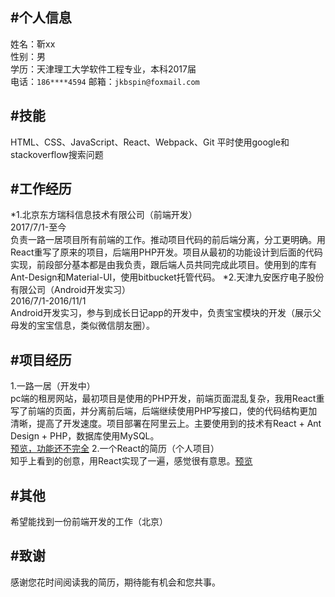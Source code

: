 #个人信息
----
姓名：靳xx<br>
性别：男<br>
学历：天津理工大学软件工程专业，本科2017届<br>
电话：`186****4594` 邮箱：`jkbspin@foxmail.com`<br>

#技能
----
HTML、CSS、JavaScript、React、Webpack、Git
平时使用google和stackoverflow搜索问题

#工作经历
----
*1.北京东方瑞科信息技术有限公司（前端开发）<br>2017/7/1-至今<br>负责一路一居项目所有前端的工作。推动项目代码的前后端分离，分工更明确。用React重写了原来的项目，后端用PHP开发。项目从最初的功能设计到后面的代码实现，前段部分基本都是由我负责，跟后端人员共同完成此项目。使用到的库有Ant-Design和Material-UI，使用bitbucket托管代码。
*2.天津九安医疗电子股份有限公司（Android开发实习）<br>2016/7/1-2016/11/1<br>Android开发实习，参与到成长日记app的开发中，负责宝宝模块的开发（展示父母发的宝宝信息，类似微信朋友圈）。

#项目经历
----
1.一路一居（开发中）<br>
pc端的租房网站，最初项目是使用的PHP开发，前端页面混乱复杂，我用React重写了前端的页面，并分离前后端，后端继续使用PHP写接口，使的代码结构更加清晰，提高了开发速度。项目部署在阿里云上。主要使用到的技术有React + Ant Design + PHP，数据库使用MySQL。<br>[预览，功能还不完全](http://www.yiluyiju.com/)
2.一个React的简历（个人项目）<br>
知乎上看到的创意，用React实现了一遍，感觉很有意思。[预览](https://spinjkb.github.io/resume/build/index.html)

#其他
----
希望能找到一份前端开发的工作（北京）

#致谢
----
感谢您花时间阅读我的简历，期待能有机会和您共事。